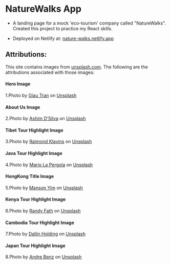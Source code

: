 # NatureWalks App

- A landing page for a mock 'eco-tourism' company called "NatureWalks". Created this project to practice my React skills.

- Deployed on Netlify at: [nature-walks.netlify.app](https://nature-walks.netlify.app/#home)

## Attributions:

This site contains images from [unsplash.com](https://unsplash.com). The following are the attributions associated with those images:

#### Hero Image

1.Photo by <a href="https://unsplash.com/fr/@giautran?utm_source=unsplash&utm_medium=referral&utm_content=creditCopyText">Giau Tran</a> on <a href="https://unsplash.com/photos/ZMdXvd6jGww?utm_source=unsplash&utm_medium=referral&utm_content=creditCopyText">Unsplash</a>

#### About Us Image

2.Photo by <a href="https://unsplash.com/@randomlies?utm_source=unsplash&utm_medium=referral&utm_content=creditCopyText">Ashim D’Silva</a> on <a href="https://unsplash.com/photos/UjxL9x0nwQ8?utm_source=unsplash&utm_medium=referral&utm_content=creditCopyText">Unsplash</a>

#### Tibet Tour Highlight Image

3.Photo by <a href="https://unsplash.com/@raimondklavins?utm_source=unsplash&utm_medium=referral&utm_content=creditCopyText">Raimond Klavins</a> on <a href="https://unsplash.com/photos/JqT2Wp5S0Dk?utm_source=unsplash&utm_medium=referral&utm_content=creditCopyText">Unsplash</a>

#### Java Tour Highlight Image

4.Photo by <a href="https://unsplash.com/@mlapergolaphoto?utm_source=unsplash&utm_medium=referral&utm_content=creditCopyText">Mario La Pergola</a> on <a href="https://unsplash.com/photos/u6MX11AjjeI?utm_source=unsplash&utm_medium=referral&utm_content=creditCopyText">Unsplash</a>

#### HongKong Title Image

5.Photo by <a href="https://unsplash.com/@mansonyms?utm_source=unsplash&utm_medium=referral&utm_content=creditCopyText">Manson Yim</a> on <a href="https://unsplash.com/photos/1e981IsHCa0?utm_source=unsplash&utm_medium=referral&utm_content=creditCopyText">Unsplash</a>

#### Kenya Tour Highlight Image

6.Photo by <a href="https://unsplash.com/@randyfath?utm_source=unsplash&utm_medium=referral&utm_content=creditCopyText">Randy Fath</a> on <a href="https://unsplash.com/photos/epf1tdtIIkM?utm_source=unsplash&utm_medium=referral&utm_content=creditCopyText">Unsplash</a>

#### Cambodia Tour Highlight Image

7.Photo by <a href="https://unsplash.com/@dal_holding?utm_source=unsplash&utm_medium=referral&utm_content=creditCopyText">Dallin Holding</a> on <a href="https://unsplash.com/photos/t199o7WzkfM?utm_source=unsplash&utm_medium=referral&utm_content=creditCopyText">Unsplash</a>

#### Japan Tour Highlight Image

8.Photo by <a href="https://unsplash.com/fr/@trapnation?utm_source=unsplash&utm_medium=referral&utm_content=creditCopyText">Andre Benz</a> on <a href="https://unsplash.com/photos/MsMISAIe8Qw?utm_source=unsplash&utm_medium=referral&utm_content=creditCopyText">Unsplash</a>
